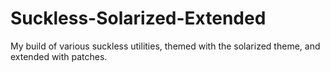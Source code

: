# Suckless-Solarized-Extended
My build of various suckless utilities, themed with the solarized theme, and extended with patches.
